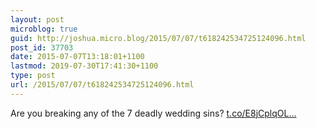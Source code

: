 ```yaml
---
layout: post
microblog: true
guid: http://joshua.micro.blog/2015/07/07/t618242534725124096.html
post_id: 37703
date: 2015-07-07T13:18:01+1100
lastmod: 2019-07-30T17:41:30+1100
type: post
url: /2015/07/07/t618242534725124096.html
---
```

Are you breaking any of the 7 deadly wedding sins? [t.co/E8jCplqOL...](http://t.co/E8jCplqOL0)

